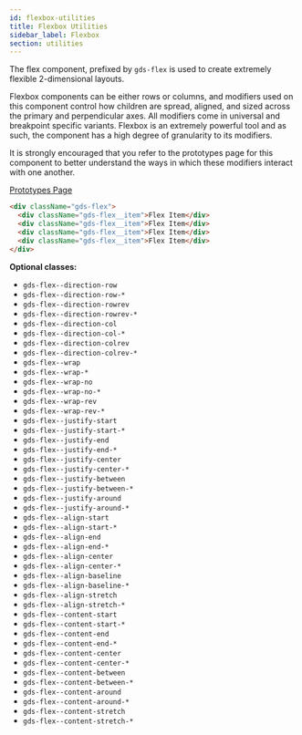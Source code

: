 ```yaml
---
id: flexbox-utilities
title: Flexbox Utilities
sidebar_label: Flexbox
section: utilities
---
```


The flex component, prefixed by `gds-flex` is used to create extremely flexible 2-dimensional layouts.

Flexbox components can be either rows or columns, and modifiers used on this component control how children are spread, aligned, and sized across the primary and perpendicular axes. All modifiers come in universal and breakpoint specific variants. Flexbox is an extremely powerful tool and as such, the component has a high degree of granularity to its modifiers.

It is strongly encouraged that you refer to the prototypes page for this component to better understand the ways in which these modifiers interact with one another.

<p style="margin-bottom: 0.8em">
    <a href="https://ds.gumgum.com/stable/index.html#gds-flex" target="_blank">Prototypes Page</a>
</p>

```html
<div className="gds-flex">
  <div className="gds-flex__item">Flex Item</div>
  <div className="gds-flex__item">Flex Item</div>
  <div className="gds-flex__item">Flex Item</div>
  <div className="gds-flex__item">Flex Item</div>
</div>
```

**Optional classes:**

- `gds-flex--direction-row`
- `gds-flex--direction-row-*`
- `gds-flex--direction-rowrev`
- `gds-flex--direction-rowrev-*`
- `gds-flex--direction-col`
- `gds-flex--direction-col-*`
- `gds-flex--direction-colrev`
- `gds-flex--direction-colrev-*`
- `gds-flex--wrap`
- `gds-flex--wrap-*`
- `gds-flex--wrap-no`
- `gds-flex--wrap-no-*`
- `gds-flex--wrap-rev`
- `gds-flex--wrap-rev-*`
- `gds-flex--justify-start`
- `gds-flex--justify-start-*`
- `gds-flex--justify-end`
- `gds-flex--justify-end-*`
- `gds-flex--justify-center`
- `gds-flex--justify-center-*`
- `gds-flex--justify-between`
- `gds-flex--justify-between-*`
- `gds-flex--justify-around`
- `gds-flex--justify-around-*`
- `gds-flex--align-start`
- `gds-flex--align-start-*`
- `gds-flex--align-end`
- `gds-flex--align-end-*`
- `gds-flex--align-center`
- `gds-flex--align-center-*`
- `gds-flex--align-baseline`
- `gds-flex--align-baseline-*`
- `gds-flex--align-stretch`
- `gds-flex--align-stretch-*`
- `gds-flex--content-start`
- `gds-flex--content-start-*`
- `gds-flex--content-end`
- `gds-flex--content-end-*`
- `gds-flex--content-center`
- `gds-flex--content-center-*`
- `gds-flex--content-between`
- `gds-flex--content-between-*`
- `gds-flex--content-around`
- `gds-flex--content-around-*`
- `gds-flex--content-stretch`
- `gds-flex--content-stretch-*`
